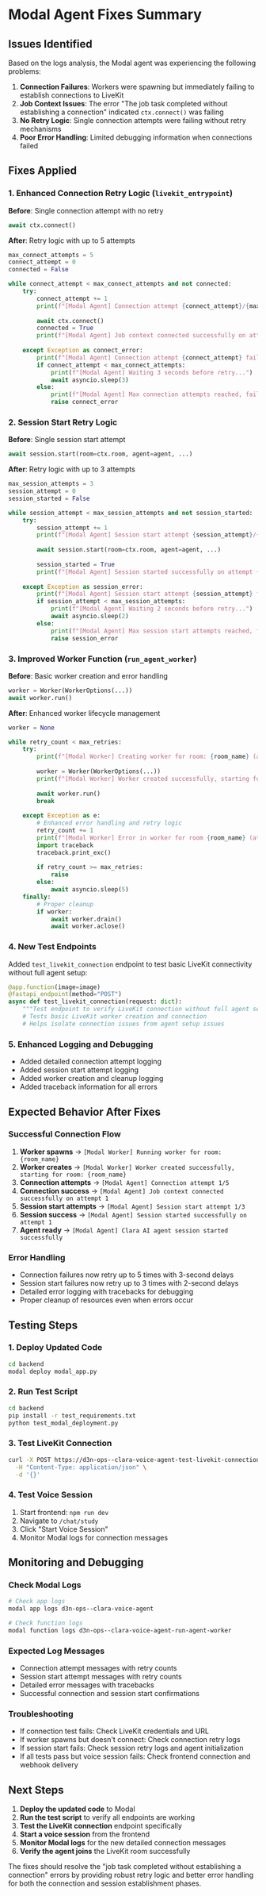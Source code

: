 # Modal Agent Fixes Summary

## Issues Identified

Based on the logs analysis, the Modal agent was experiencing the following problems:

1. **Connection Failures**: Workers were spawning but immediately failing to establish connections to LiveKit
2. **Job Context Issues**: The error "The job task completed without establishing a connection" indicated `ctx.connect()` was failing
3. **No Retry Logic**: Single connection attempts were failing without retry mechanisms
4. **Poor Error Handling**: Limited debugging information when connections failed

## Fixes Applied

### 1. Enhanced Connection Retry Logic (`livekit_entrypoint`)

**Before**: Single connection attempt with no retry
```python
await ctx.connect()
```

**After**: Retry logic with up to 5 attempts
```python
max_connect_attempts = 5
connect_attempt = 0
connected = False

while connect_attempt < max_connect_attempts and not connected:
    try:
        connect_attempt += 1
        print(f"[Modal Agent] Connection attempt {connect_attempt}/{max_connect_attempts}")
        
        await ctx.connect()
        connected = True
        print(f"[Modal Agent] Job context connected successfully on attempt {connect_attempt}")
        
    except Exception as connect_error:
        print(f"[Modal Agent] Connection attempt {connect_attempt} failed: {str(connect_error)}")
        if connect_attempt < max_connect_attempts:
            print(f"[Modal Agent] Waiting 3 seconds before retry...")
            await asyncio.sleep(3)
        else:
            print(f"[Modal Agent] Max connection attempts reached, failing")
            raise connect_error
```

### 2. Session Start Retry Logic

**Before**: Single session start attempt
```python
await session.start(room=ctx.room, agent=agent, ...)
```

**After**: Retry logic with up to 3 attempts
```python
max_session_attempts = 3
session_attempt = 0
session_started = False

while session_attempt < max_session_attempts and not session_started:
    try:
        session_attempt += 1
        print(f"[Modal Agent] Session start attempt {session_attempt}/{max_session_attempts}")
        
        await session.start(room=ctx.room, agent=agent, ...)
        
        session_started = True
        print(f"[Modal Agent] Session started successfully on attempt {session_attempt}")
        
    except Exception as session_error:
        print(f"[Modal Agent] Session start attempt {session_attempt} failed: {str(session_error)}")
        if session_attempt < max_session_attempts:
            print(f"[Modal Agent] Waiting 2 seconds before retry...")
            await asyncio.sleep(2)
        else:
            print(f"[Modal Agent] Max session start attempts reached, failing")
            raise session_error
```

### 3. Improved Worker Function (`run_agent_worker`)

**Before**: Basic worker creation and error handling
```python
worker = Worker(WorkerOptions(...))
await worker.run()
```

**After**: Enhanced worker lifecycle management
```python
worker = None

while retry_count < max_retries:
    try:
        print(f"[Modal Worker] Creating worker for room: {room_name} (attempt {retry_count + 1})")
        
        worker = Worker(WorkerOptions(...))
        print(f"[Modal Worker] Worker created successfully, starting for room: {room_name}")
        
        await worker.run()
        break
        
    except Exception as e:
        # Enhanced error handling and retry logic
        retry_count += 1
        print(f"[Modal Worker] Error in worker for room {room_name} (attempt {retry_count}): {str(e)}")
        import traceback
        traceback.print_exc()
        
        if retry_count >= max_retries:
            raise
        else:
            await asyncio.sleep(5)
    finally:
        # Proper cleanup
        if worker:
            await worker.drain()
            await worker.aclose()
```

### 4. New Test Endpoints

Added `test_livekit_connection` endpoint to test basic LiveKit connectivity without full agent setup:

```python
@app.function(image=image)
@fastapi_endpoint(method="POST")
async def test_livekit_connection(request: dict):
    """Test endpoint to verify LiveKit connection without full agent setup"""
    # Tests basic LiveKit worker creation and connection
    # Helps isolate connection issues from agent setup issues
```

### 5. Enhanced Logging and Debugging

- Added detailed connection attempt logging
- Added session start attempt logging
- Added worker creation and cleanup logging
- Added traceback information for all errors

## Expected Behavior After Fixes

### Successful Connection Flow
1. **Worker spawns** → `[Modal Worker] Running worker for room: {room_name}`
2. **Worker creates** → `[Modal Worker] Worker created successfully, starting for room: {room_name}`
3. **Connection attempts** → `[Modal Agent] Connection attempt 1/5`
4. **Connection success** → `[Modal Agent] Job context connected successfully on attempt 1`
5. **Session start attempts** → `[Modal Agent] Session start attempt 1/3`
6. **Session success** → `[Modal Agent] Session started successfully on attempt 1`
7. **Agent ready** → `[Modal Agent] Clara AI agent session started successfully`

### Error Handling
- Connection failures now retry up to 5 times with 3-second delays
- Session start failures now retry up to 3 times with 2-second delays
- Detailed error logging with tracebacks for debugging
- Proper cleanup of resources even when errors occur

## Testing Steps

### 1. Deploy Updated Code
```bash
cd backend
modal deploy modal_app.py
```

### 2. Run Test Script
```bash
cd backend
pip install -r test_requirements.txt
python test_modal_deployment.py
```

### 3. Test LiveKit Connection
```bash
curl -X POST https://d3n-ops--clara-voice-agent-test-livekit-connection.modal.run \
  -H "Content-Type: application/json" \
  -d '{}'
```

### 4. Test Voice Session
1. Start frontend: `npm run dev`
2. Navigate to `/chat/study`
3. Click "Start Voice Session"
4. Monitor Modal logs for connection messages

## Monitoring and Debugging

### Check Modal Logs
```bash
# Check app logs
modal app logs d3n-ops--clara-voice-agent

# Check function logs
modal function logs d3n-ops--clara-voice-agent-run-agent-worker
```

### Expected Log Messages
- Connection attempt messages with retry counts
- Session start attempt messages with retry counts
- Detailed error messages with tracebacks
- Successful connection and session start confirmations

### Troubleshooting
- If connection test fails: Check LiveKit credentials and URL
- If worker spawns but doesn't connect: Check connection retry logs
- If session start fails: Check session retry logs and agent initialization
- If all tests pass but voice session fails: Check frontend connection and webhook delivery

## Next Steps

1. **Deploy the updated code** to Modal
2. **Run the test script** to verify all endpoints are working
3. **Test the LiveKit connection** endpoint specifically
4. **Start a voice session** from the frontend
5. **Monitor Modal logs** for the new detailed connection messages
6. **Verify the agent joins** the LiveKit room successfully

The fixes should resolve the "job task completed without establishing a connection" errors by providing robust retry logic and better error handling for both the connection and session establishment phases. 